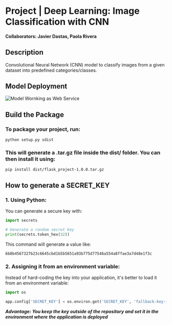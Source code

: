# Project | Deep Learning: Image Classification with CNN
#### Collaborators: Javier Dastas, Paola Rivera

## Description
Convolutional Neural Network (CNN) model to classify images from a given dataset into predefined categories/classes.

## Model Deployment
![Model Wornking as Web Service](screen-capture.png)

## Build the Package
### To package your project, run:
```code
python setup.py sdist
```

### This will generate a .tar.gz file inside the dist/ folder. You can then install it using:
```code
pip install dist/flask_project-1.0.0.tar.gz
```

## How to generate a SECRET_KEY
### 1. Using Python:

You can generate a secure key with:
```python
import secrets

# Generate a random secret key
print(secrets.token_hex(32))
```

This command will generate a value like:

```code
6b8b4567327b23c6645cbd1b5b5651a93b775d77546a554a8ffae3a7d48e1f3c
```

### 2. Assigning it from an environment variable:

Instead of hard-coding the key into your application, it's better to load it from an environment variable:
```python
import os

app.config['SECRET_KEY'] = os.environ.get('SECRET_KEY', 'fallback-key-if-not-set')
```

***Advantage: You keep the key outside of the repository and set it in the environment where the application is deployed***
